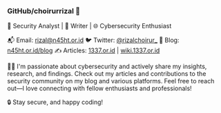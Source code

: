 ### GitHub/choirurrizal 👋

🔐 Security Analyst | 📝 Writer | 🌐 Cybersecurity Enthusiast

📬 Email: [rizal@n45ht.or.id](mailto:rizal@n45ht.or.id)
🐦 Twitter: [@rizalchoirur_](https://twitter.com/rizalchoirur_)
📖 Blog: [n45ht.or.id/blog](https://n45ht.or.id/blog)
✍️ Articles: [1337.or.id](https://1337.or.id) | [wiki.1337.or.id](https://wiki.1337.or.id)

👨‍💻 I'm passionate about cybersecurity and actively share my insights, research, and findings. Check out my articles and contributions to the security community on my blog and various platforms. Feel free to reach out—I love connecting with fellow enthusiasts and professionals!

🔒 Stay secure, and happy coding!

<!--
![GitHub Stats](https://github-readme-stats.vercel.app/api?username=choirurrizal&show_icons=true)
-->
